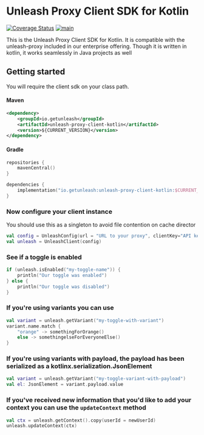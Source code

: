 # Unleash Proxy Client SDK for Kotlin
[![Coverage Status](https://coveralls.io/repos/github/Unleash/unleash-proxy-client-kotlin/badge.svg?branch=main)](https://coveralls.io/github/Unleash/unleash-proxy-client-kotlin?branch=main)
[![main](https://github.com/Unleash/unleash-proxy-client-kotlin/actions/workflows/main.yml/badge.svg)](https://github.com/Unleash/unleash-proxy-client-kotlin/actions/workflows/main.yml)

This is the Unleash Proxy Client SDK for Kotlin. It is compatible with the unleash-proxy included in our enterprise offering. Though it is written in kotlin, it works seamlessly in Java projects as well

## Getting started

You will require the client sdk on your class path. 

#### Maven

```xml
<dependency>
    <groupId>io.getunleash</groupId>
    <artifactId>unleash-proxy-client-kotlin</artifactId>
    <version>${CURRENT_VERSION}</version>
</dependency>
```

#### Gradle
```kotlin
repositories {
    mavenCentral()
}

dependencies {
    implementation("io.getunleash:unleash-proxy-client-kotlin:$CURRENT_VERSION")
}
```

### Now configure your client instance
You should use this as a singleton to avoid file contention on cache director

```kotlin
val config = UnleashConfig(url = "URL to your proxy", clientKey="API key with access to proxy", appName="The name of your app")
val unleash = UnleashClient(config)
```


### See if a toggle is enabled

```kotlin
if (unleash.isEnabled("my-toggle-name")) {
    println("Our toggle was enabled")
} else {
    println("Our toggle was disabled")
}
```

### If you're using variants you can use

```kotlin
val variant = unleash.getVariant("my-toggle-with-variant")
variant.name.match {
    "orange" -> somethingForOrange()
    else -> somethingelseForEveryoneElse()
}
```

### If you're using variants with payload, the payload has been serialized as a kotlinx.serialization.JsonElement
```kotlin
val variant = unleash.getVariant("my-toggle-variant-with-payload")
val el: JsonElement = variant.payload.value
```

### If you've received new information that you'd like to add your context you can use the `updateContext` method
```kotlin
val ctx = unleash.getContext().copy(userId = newUserId)
unleash.updateContext(ctx)
```